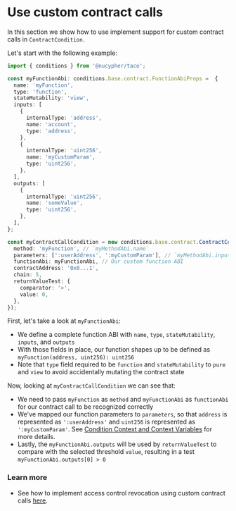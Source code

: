 # Use custom contract calls

In this section we show how to use implement support for custom contract calls in `ContractCondition`.

Let's start with the following example:

```typescript
import { conditions } from '@nucypher/taco';

const myFunctionAbi: conditions.base.contract.FunctionAbiProps =  {
  name: 'myFunction',
  type: 'function',
  stateMutability: 'view',
  inputs: [
    {
      internalType: 'address',
      name: 'account',
      type: 'address',
    },
    {
      internalType: 'uint256',
      name: 'myCustomParam',
      type: 'uint256',
    },
  ],
  outputs: [
    {
      internalType: 'uint256',
      name: 'someValue',
      type: 'uint256',
    },
  ],
};

const myContractCallCondition = new conditions.base.contract.ContractCondition({
  method: 'myFunction', // `myMethodAbi.name`
  parameters: [':userAddress', ':myCustomParam'], // `myMethodAbi.inputs`
  functionAbi: myFunctionAbi, // Our custom function ABI
  contractAddress: '0x0...1',
  chain: 5,
  returnValueTest: {
    comparator: '>',
    value: 0,
  },
});
```

First, let's take a look at `myFunctionAbi`:

* We define a complete function ABI with `name`, `type`, `stateMutability`, `inputs`, and `outputs`
* With those fields in place, our function shapes up to be defined as `myFunction(address, uint256): uint256`
* Note that `type` field  required to be `function` and `stateMutability` to `pure` and `view` to avoid accidentally mutating the contract state

&#x20;Now, looking at `myContractCallCondition` we can see that:

* We need to pass `myFunction` as `method` and `myFunctionAbi` as `functionAbi` for our contract call to be recognized correctly
* We've mapped our function parameters to `parameters`, so that `address` is represented as `':userAddress'` and `uint256` is represented as `':myCustomParam'`. See [Condition Context and Context Variables](../../application-development/conditions/conditioncontext-and-context-variables.md) for more details.
* Lastly, the `myFunctionAbi.outputs` will be used by `returnValueTest` to compare with the selected threshold `value`, resulting in a test `myFunctionAbi.outputs[0] > 0`

### Learn more

* See how to implement access control revocation using custom contract calls [here](implementing-revocation-via-smart-contract.md).
